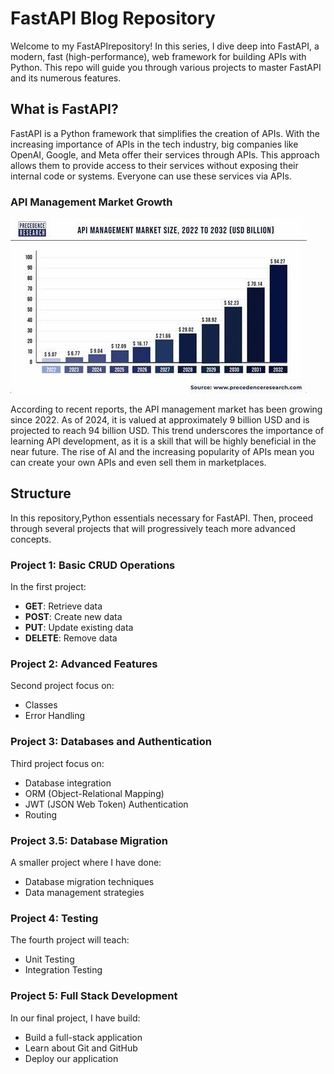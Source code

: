 # FastAPI Blog Repository

Welcome to my FastAPIrepository! In this series, I dive deep into FastAPI, a modern, fast (high-performance), web framework for building APIs with Python. This repo will guide you through various projects to master FastAPI and its numerous features.

## What is FastAPI?

FastAPI is a Python framework that simplifies the creation of APIs. With the increasing importance of APIs in the tech industry, big companies like OpenAI, Google, and Meta offer their services through APIs. This approach allows them to provide access to their services without exposing their internal code or systems. Everyone can use these services via APIs.

### API Management Market Growth

![alt text](<001_Images/Fast apiii.jpeg>)

According to recent reports, the API management market has been growing since 2022. As of 2024, it is valued at approximately 9 billion USD and is projected to reach 94 billion USD. This trend underscores the importance of learning API development, as it is a skill that will be highly beneficial in the near future. The rise of AI and the increasing popularity of APIs mean you can create your own APIs and even sell them in marketplaces.

## Structure

In this repository,Python essentials necessary for FastAPI. Then, proceed through several projects that will progressively teach more advanced concepts.

### Project 1: Basic CRUD Operations

In the first project:

- **GET**: Retrieve data
- **POST**: Create new data
- **PUT**: Update existing data
- **DELETE**: Remove data

### Project 2: Advanced Features

Second project focus on:

- Classes
- Error Handling

### Project 3: Databases and Authentication

Third project focus on:

- Database integration
- ORM (Object-Relational Mapping)
- JWT (JSON Web Token) Authentication
- Routing

### Project 3.5: Database Migration

A smaller project where I have done:

- Database migration techniques
- Data management strategies

### Project 4: Testing

The fourth project will teach:

- Unit Testing
- Integration Testing

### Project 5: Full Stack Development

In our final project, I have build:

- Build a full-stack application
- Learn about Git and GitHub
- Deploy our application